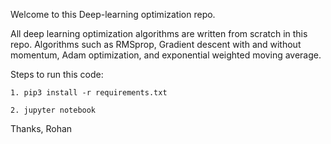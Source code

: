 Welcome to this Deep-learning optimization repo.

All deep learning optimization algorithms are written from scratch in this repo. Algorithms such as RMSprop, Gradient descent with and without momentum, Adam optimization, and exponential weighted moving average.

Steps to run this code: 
```
1. pip3 install -r requirements.txt
```

```
2. jupyter notebook
```

Thanks,
Rohan
